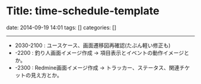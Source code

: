 # Title: time-schedule-template

date: 2014-09-19 14:01
tags: []
categories: []

---

* 2030-2100 : ユースケース、画面遷移図再確認(たぶん軽い修正も)
* -2200     : 釣り人画面イメージ作成 -> 項目表示とイベントの動作イメージとか。
* -2300     : Redmine画面イメージ作成 -> トラッカー、ステータス、関連チケットの見え方とか。

